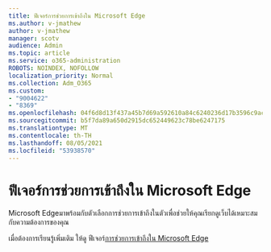 ```yaml
---
title: ฟีเจอร์การช่วยการเข้าถึงใน Microsoft Edge
ms.author: v-jmathew
author: v-jmathew
manager: scotv
audience: Admin
ms.topic: article
ms.service: o365-administration
ROBOTS: NOINDEX, NOFOLLOW
localization_priority: Normal
ms.collection: Adm_O365
ms.custom:
- "9004622"
- "8369"
ms.openlocfilehash: 04f6d8d13f437a45b7d69a592610a84c6240236d17b3596c9ac28dcd3c3cacc9
ms.sourcegitcommit: b5f7da89a650d2915dc652449623c78be6247175
ms.translationtype: MT
ms.contentlocale: th-TH
ms.lasthandoff: 08/05/2021
ms.locfileid: "53938570"
---
```

# <a name="accessibility-features-in-microsoft-edge"></a>ฟีเจอร์การช่วยการเข้าถึงใน Microsoft Edge

Microsoft Edgeมาพร้อมกับตัวเลือกการช่วยการเข้าถึงในตัวเพื่อช่วยให้คุณเรียกดูเว็บได้เหมาะสมกับความต้องการของคุณ

เมื่อต้องการเรียนรู้เพิ่มเติม ให้ดู ฟีเจอร์[การช่วยการเข้าถึงใน Microsoft Edge](https://go.microsoft.com/fwlink/?linkid=2153648)
